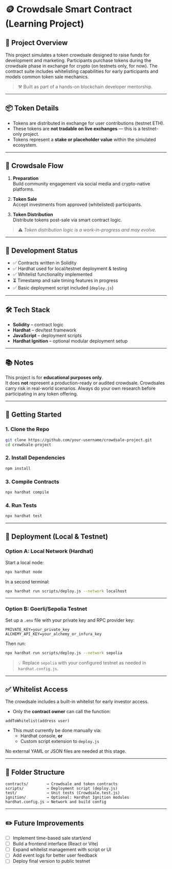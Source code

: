 # 🪙 Crowdsale Smart Contract (Learning Project)

## 🚀 Project Overview

This project simulates a token crowdsale designed to raise funds for development and marketing. Participants purchase tokens during the crowdsale phase in exchange for crypto (on testnets only, for now). The contract suite includes whitelisting capabilities for early participants and models common token sale mechanics.

> ⚒️ Built as part of a hands-on blockchain developer mentorship.

---

## 📦 Token Details

- Tokens are distributed in exchange for user contributions (testnet ETH).
- These tokens are **not tradable on live exchanges** — this is a testnet-only project.
- Tokens represent a **stake or placeholder value** within the simulated ecosystem.

---

## 🔄 Crowdsale Flow

1. **Preparation**  
   Build community engagement via social media and crypto-native platforms.

2. **Token Sale**  
   Accept investments from approved (whitelisted) participants.

3. **Token Distribution**  
   Distribute tokens post-sale via smart contract logic.

> ⚠️ *Token distribution logic is a work-in-progress and may evolve.*

---

## 🧪 Development Status

- ✅ Contracts written in Solidity  
- ✅ Hardhat used for local/testnet deployment & testing  
- ✅ Whitelist functionality implemented  
- ⏳ Timestamp and sale timing features in progress  
- ✅ Basic deployment script included (`deploy.js`)

---

## 🛠️ Tech Stack

- **Solidity** – contract logic  
- **Hardhat** – dev/test framework  
- **JavaScript** – deployment scripts  
- **Hardhat Ignition** – optional modular deployment setup

---

## 📚 Notes

This project is for **educational purposes only**.  
It does **not** represent a production-ready or audited crowdsale. Crowdsales carry risk in real-world scenarios. Always do your own research before participating in any token offering.

---

## 🧰 Getting Started

### 1. Clone the Repo

```bash
git clone https://github.com/your-username/crowdsale-project.git
cd crowdsale-project
```

### 2. Install Dependencies

```bash
npm install
```

### 3. Compile Contracts

```bash
npx hardhat compile
```

### 4. Run Tests

```bash
npx hardhat test
```

---

## 🚀 Deployment (Local & Testnet)

### Option A: Local Network (Hardhat)

Start a local node:

```bash
npx hardhat node
```

In a second terminal:

```bash
npx hardhat run scripts/deploy.js --network localhost
```

---

### Option B: Goerli/Sepolia Testnet

Set up a `.env` file with your private key and RPC provider key:

```env
PRIVATE_KEY=your_private_key
ALCHEMY_API_KEY=your_alchemy_or_infura_key
```

Then run:

```bash
npx hardhat run scripts/deploy.js --network sepolia
```

> 💡 Replace `sepolia` with your configured testnet as needed in `hardhat.config.js`.

---

## ✅ Whitelist Access

The crowdsale includes a built-in whitelist for early investor access.

- Only the **contract owner** can call the function:

```solidity
addToWhitelist(address user)
```

- This must currently be done manually via:
  - Hardhat console, **or**
  - Custom script extension to `deploy.js`

No external YAML or JSON files are needed at this stage.

---

## 📁 Folder Structure

```
contracts/        → Crowdsale and token contracts
scripts/          → Deployment script (deploy.js)
test/             → Unit tests (Crowdsale.test.js)
ignition/         → Optional: Hardhat Ignition modules
hardhat.config.js → Network and build config
```

---

## ✏️ Future Improvements

- [ ] Implement time-based sale start/end  
- [ ] Build a frontend interface (React or Vite)  
- [ ] Expand whitelist management with script or UI  
- [ ] Add event logs for better user feedback  
- [ ] Deploy final version to public testnet
